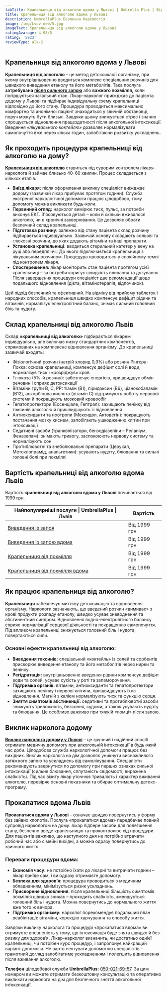 ```yaml
---
tabTitle: Крапельниця від алкоголю вдома у Львові | Umbrella Plus | Від 1999 грн
title: Крапельниця від алкоголю вдома у Львові
description: UmbrellaPlus Безпечна Наркологія
image: /img/Lvov new/5.jpg
imageText: Крапельниця від алкоголю вдома у Львові
ratingAvarage: 4.98/5
rating: '5923'
reviewType: alk-2
---
```


## Крапельниця від алкоголю вдома у Львові

**Крапельниця від алкоголю** – це метод детоксикації організму, при якому внутрішньовенно вводиться комплекс спеціальних розчинів для швидкого виведення етанолу та його метаболітів. Така послуга **затребувана** **[після сильного запою](https://umbrella-plus.com.ua/uk/lviv/vivod-iz-zapoia-lvov-ua/)** або **важкого похмілля,** коли погіршується загальний стан. Лікар-нарколог приїжджає до пацієнта додому у Львові та підбирає індивідуальну схему крапельниці відповідно до його стану. Процедура проводиться максимально комфортно та анонімно: пацієнт знаходиться у звичній обстановці, поруч можуть бути близькі. Завдяки цьому знижується стрес і значно спрощується відновлення працездатності після алкогольної інтоксикації. Введення *«лікувального коктейлю»* дозволяє нормалізувати самопочуття вже через кілька годин, запобігаючи розвитку ускладнень.

## Як проходить процедура крапельниці від алкоголю на дому?

**[Крапельниця від алкоголю](https://umbrella-plus.com.ua/uk/lviv/kapelnica_ot_alkogola_lvov/)** ставиться під суворим контролем лікаря-нарколога й займає близько 40–60 хвилин. Процес складається з кількох етапів:

* **Виїзд лікаря:** після оформлення виклику спеціаліст виїжджає додому (зазвичай лікар прибуває протягом години). Служба екстреної наркологічної допомоги працює цілодобово, тому допомогу можна викликати будь-коли.
* **Первинний огляд:** нарколог вимірює тиск, пульс, за потреби виконує ЕКГ. З'ясовуються деталі – коли й скільки вживалося алкоголю, чи є хронічні захворювання. Це дозволяє обрати безпечний склад крапельниці.
* **Підготовка розчину:** залежно від стану пацієнта склад розчину підбирається індивідуально. Зазвичай основу складають сольові та глюкозні розчини, до яких додають вітаміни та інші препарати.
* **Установка крапельниці:** вводиться стерильний катетер у вену на руці або передпліччі. До нього підключається крапельниця з лікувальним розчином. Процедура проводиться у спокійному темпі під контролем лікаря.
* **Спостереження:** лікар моніторить стан пацієнта протягом усієї крапельниці – за потреби коригує швидкість вливання та дозування. Після завершення процедури спеціаліст дає рекомендації щодо подальшого відновлення (дієта, вітамінотерапія, відпочинок).

Цей підхід безпечний та ефективний. На відміну від прийому таблеток і народних способів, крапельниця швидко компенсує дефіцит рідини та вітамінів, нормалізує електролітний баланс, знімає сильний головний біль та нудоту.

## Склад крапельниці від алкоголю Львів

Склад **«крапельниці від алкоголю»** підбирається лікарем індивідуально, але включає низку стандартних компонентів, спрямованих на комплексне відновлення організму. До крапельниці зазвичай входять:

* Фізіологічний розчин (натрій хлорид 0,9%) або розчин Рінгера-Локка: основа крапельниці, компенсує дефіцит солі й води, нормалізує тиск і «розріджує» кров
* Глюкоза (5%-й розчин): забезпечує енергією, пришвидшує обмін речовин і сприяє детоксикації
* Вітаміни групи B, C, PP: тіамін (B1), піридоксин (B6), ціанокобаламін (B12), аскорбінова кислота (вітамін C) підтримують роботу нервової системи й покращують мозковий кровообіг
* Гепатопротектори (Ессенціале, Гептрал): захищають печінку від токсинів алкоголю й пришвидшують її відновлення
* Антиоксиданти та ноотропи (Мексидол, Актовегін): покращують постачання мозку киснем, запобігають ушкодженню клітин при інтоксикації
* Седативні засоби (транквілізатори, бензодіазепіни – Реланіум, Феназепам): знімають тривогу, заспокоюють нервову систему та нормалізують сон
* Протиблювотні та знеболювальні препарати (Церукал, Метоклопрамід, анальгетики): усувають нудоту, блювання та сильні головні болі при похміллі

## Вартість крапельниці від алкоголю вдома Львів

Вартість **крапельниці від алкоголю вдома у Львові** починається від 1999 грн.

| Найпопулярніші послуги \| UmbrellaPlus \| Львів                      | Вартість     |
| -------------------------------------------------------------------- | ------------ |
| [Виведення із запоя](vivod-iz-zapoia-lvov-ua)                        | Від 1999 грн |
| [Виведення із запою вдома](Vivod-iz-zapoia-na-domy-lvіv-ua)          | Від 1999 грн |
| [Крапельниця від похмілля](Kapelnica_ot_alkogola_lvov)               | Від 1999 грн |
| [Крапельниця від похмілля вдома](Kapelnica_ot_alkogola_na-domy-lvіv) | Від 1999 грн |

## Як працює крапельниця від алкоголю?

**Крапельниця** забезпечує миттєву детоксикацію та відновлення організму. Наркологи зазначають, що введений розчин «вимиває» з крові продукти розпаду етанолу, швидко усуває зневоднення та абстинентний синдром. Відновлення водно-електролітного балансу сприяє нормалізації серцевої діяльності та покращенню самопочуття. Під впливом крапельниці знижується головний біль і нудота, повертаються сили.

### Основні ефекти крапельниці від алкоголю:

* **Виведення токсинів:** спеціальний «коктейль» із солей та сорбентів прискорює виведення етанолу та його метаболітів через нирки та печінку.
* **Регідратація:** внутрішньовенне введення рідини компенсує дефіцит води та солей, усуває сухість у роті та запаморочення.
* **Підтримка органів:** вітаміни, антиоксиданти та гепатопротектори захищають печінку і нервові клітини, пришвидшують їхнє відновлення. Магній з калієм нормалізують тиск та функцію серця.
* **Зняття симптомів абстиненції:** седативні та протиблювотні засоби знижують тривожність, безсоння, судоми, а також усувають нудоту та блювання. Це особливо важливо при тяжкій «ломці» після запою.

## Виклик нарколога додому

**[Виклик нарколога додому у Львові](https://umbrella-plus.com.ua/uk/lviv/vivod-iz-zapoia-na-domy-lv%D1%96v-ua/)** – це зручний і надійний спосіб отримати медичну допомогу при алкогольній інтоксикації в будь-який час доби. Цілодобова служба наркологічної допомоги працює без вихідних. Виклик нарколога на дім дозволяє уникнути виснажливого затяжного запою та ускладнень від самолікування. Спеціалісти рекомендують звернутися по допомогу при перших ознаках сильної інтоксикації (сильне блювання, сплутаність свідомості, виражена слабкість). Під час візиту лікар уточнює тривалість і характер вживання алкоголю, перевіряє основні показники та обирає оптимальну детокс-програму.

## Прокапатися вдома Львів

**Прокапатися вдома у Львові** – означає швидко повернутись у форму без зайвих клопотів. Послуга «прокапатися вдома» передбачає повний супровід наркологом на дому: лікар підбере засоби для полегшення стану, безпечно введе крапельницю та проконтролює хід процедури. Для пацієнтів важливо, що наступного дня не потрібно втрачати робочий час або сімейні вихідні, а можна одразу повернутись до звичного життя.

### Переваги процедури вдома:

* **Економія часу:** не потрібно їхати до лікарні та витрачати години – лікар приїде сам, і ви одразу отримаєте допомогу.
* **Безпека для здоров’я:** процедура проводиться з медичним обладнанням, мінімізується ризик ускладнень.
* **Прискорене відновлення:** після крапельниці більшість симптомів похмілля швидко зникає – проходить слабкість, зменшується головний біль і нудота. Можна повернутись до нормального життя вже того ж вечора.
* **Підтримка організму:** нарколог порекомендує подальший план реабілітації: вітаміни, корекцію харчування та способу життя.

Завдяки виклику нарколога та процедурі «прокапатися вдома» ви отримуєте впевненість у тому, що інтоксикація буде знята швидко й без ризику для здоров’я. Лікар-нарколог визначить, чи достатньо однієї крапельниці, чи потрібен курс процедур, і запропонує найкращий варіант допомоги. Не варто нехтувати допомогою спеціалістів – грамотний догляд запобігатиме ускладненням і полегшить відновлення після вживання алкоголю.

**Телефон** цілодобової служби **UmbrellaPlus:** [050-021-69-57](tel:0500216957).
За цим номером ви можете отримати безкоштовну консультацію та оперативно викликати нарколога на дім для безпечного зняття алкогольної інтоксикації.
